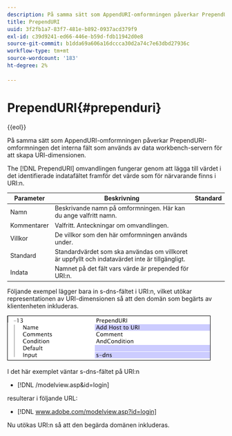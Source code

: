 ```yaml
---
description: På samma sätt som AppendURI-omformningen påverkar PrependURI-omformningen det interna fält som används av data workbench-servern för att skapa URI-dimensionen.
title: PrependURI
uuid: 3f2fb1a7-83f7-481e-b892-0937acd379f9
exl-id: c39d9241-ed66-446e-b59d-fdb11942d0e8
source-git-commit: b1dda69a606a16dccca30d2a74c7e63dbd27936c
workflow-type: tm+mt
source-wordcount: '183'
ht-degree: 2%

---
```


# PrependURI{#prependuri}

{{eol}}

På samma sätt som AppendURI-omformningen påverkar PrependURI-omformningen det interna fält som används av data workbench-servern för att skapa URI-dimensionen.

The [!DNL PrependURI] omvandlingen fungerar genom att lägga till värdet i det identifierade indatafältet framför det värde som för närvarande finns i URI:n.

| Parameter | Beskrivning | Standard |
|---|---|---|
| Namn | Beskrivande namn på omformningen. Här kan du ange valfritt namn. |  |
| Kommentarer | Valfritt. Anteckningar om omvandlingen. |  |
| Villkor | De villkor som den här omformningen används under. |  |
| Standard | Standardvärdet som ska användas om villkoret är uppfyllt och indatavärdet inte är tillgängligt. |  |
| Indata | Namnet på det fält vars värde är prepended för URI:n. |  |

Följande exempel lägger bara in s-dns-fältet i URI:n, vilket utökar representationen av URI-dimensionen så att den domän som begärts av klientenheten inkluderas.

![](assets/cfg_TransformationType_PrependURI.png)

I det här exemplet väntar s-dns-fältet på URI:n

* [!DNL /modelview.asp&id=login]

resulterar i följande URL:

* [!DNL www.adobe.com/modelview.asp?id=login]

Nu utökas URI:n så att den begärda domänen inkluderas.
